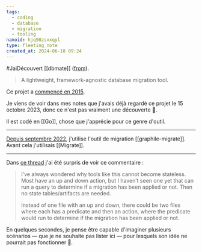```yaml
---
tags:
  - coding
  - database
  - migration
  - tooling
nanoid: hjq90zsxxqyl
type: fleeting_note
created_at: 2024-06-18 09:24
---
```

#JaiDécouvert [[dbmate]] ([from](https://news.ycombinator.com/item?id=40711661)).

> A lightweight, framework-agnostic database migration tool.

Ce projet a [commencé en 2015](https://github.com/amacneil/dbmate/graphs/contributors).

Je viens de voir dans mes notes que j'avais déjà regardé ce projet le 15 octobre 2023, donc ce n'est pas vraiment une découverte 🤣.

Il est codé en [[Go]], chose que j'apprécie pour ce genre d'outil.

---

[Depuis septembre 2022](https://github.com/stephane-klein/migrate-playground), j'utilise l'outil de migration [[graphile-migrate]]. Avant cela j'utilisais [[Migrate]].

---

Dans [ce thread](https://news.ycombinator.com/item?id=40699115) j'ai été surpris de voir ce commentaire :

> I’ve always wondered why tools like this cannot become stateless. Most have an up and down action, but I haven’t seen one yet that can run a query to determine if a migration has been applied or not. Then no state tables/artifacts are needed.
>
> Instead of one file with an up and down, there could be two files where each has a predicate and then an action, where the predicate would run to determine if the migration has been applied or not.

En quelques secondes, je pense être capable d'imaginer plusieurs scénarios — que je ne souhaite pas lister ici — pour lesquels son idée ne pourrait pas fonctionner 🤔.
